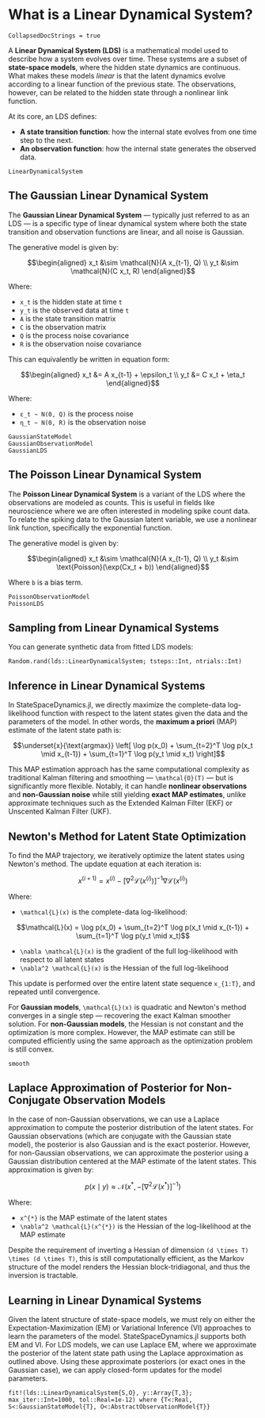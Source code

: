 # What is a Linear Dynamical System?

```@meta
CollapsedDocStrings = true
```

A **Linear Dynamical System (LDS)** is a mathematical model used to describe how a system evolves over time. These systems are a subset of **state-space models**, where the hidden state dynamics are continuous. What makes these models *linear* is that the latent dynamics evolve according to a linear function of the previous state. The observations, however, can be related to the hidden state through a nonlinear link function.

At its core, an LDS defines:

- **A state transition function**: how the internal state evolves from one time step to the next.
- **An observation function**: how the internal state generates the observed data.

```@docs
LinearDynamicalSystem
```

## The Gaussian Linear Dynamical System

The **Gaussian Linear Dynamical System** — typically just referred to as an LDS — is a specific type of linear dynamical system where both the state transition and observation functions are linear, and all noise is Gaussian.

The generative model is given by:

```math
\begin{aligned}
    x_t &\sim \mathcal{N}(A x_{t-1}, Q) \\
    y_t &\sim \mathcal{N}(C x_t, R)
\end{aligned}
```

Where:

- `x_t` is the hidden state at time `t`
- `y_t` is the observed data at time `t`  
- `A` is the state transition matrix
- `C` is the observation matrix
- `Q` is the process noise covariance
- `R` is the observation noise covariance

This can equivalently be written in equation form:

```math
\begin{aligned}
    x_t &= A x_{t-1} + \epsilon_t \\
    y_t &= C x_t + \eta_t
\end{aligned}
```

Where:

- `ε_t ~ N(0, Q)` is the process noise
- `η_t ~ N(0, R)` is the observation noise

```@docs
GaussianStateModel
GaussianObservationModel
GaussianLDS
```

## The Poisson Linear Dynamical System

The **Poisson Linear Dynamical System** is a variant of the LDS where the observations are modeled as counts. This is useful in fields like neuroscience where we are often interested in modeling spike count data. To relate the spiking data to the Gaussian latent variable, we use a nonlinear link function, specifically the exponential function. 

The generative model is given by: 

```math
\begin{aligned}
    x_t &\sim \mathcal{N}(A x_{t-1}, Q) \\
    y_t &\sim \text{Poisson}(\exp(Cx_t + b))
\end{aligned}
```

Where `b` is a bias term.

```@docs
PoissonObservationModel
PoissonLDS
```

## Sampling from Linear Dynamical Systems

You can generate synthetic data from fitted LDS models:

```@docs
Random.rand(lds::LinearDynamicalSystem; tsteps::Int, ntrials::Int)
```

## Inference in Linear Dynamical Systems

In StateSpaceDynamics.jl, we directly maximize the complete-data log-likelihood function with respect to the latent states given the data and the parameters of the model. In other words, the **maximum a priori** (MAP) estimate of the latent state path is:

```math
\underset{x}{\text{argmax}}  \left[ \log p(x_0) + \sum_{t=2}^T \log p(x_t \mid x_{t-1}) + \sum_{t=1}^T \log p(y_t \mid x_t) \right]
```

This MAP estimation approach has the same computational complexity as traditional Kalman filtering and smoothing — ``\mathcal{O}(T)`` — but is significantly more flexible. Notably, it can handle **nonlinear observations** and **non-Gaussian noise** while still yielding **exact MAP estimates**, unlike approximate techniques such as the Extended Kalman Filter (EKF) or Unscented Kalman Filter (UKF).

## Newton's Method for Latent State Optimization

To find the MAP trajectory, we iteratively optimize the latent states using Newton's method. The update equation at each iteration is:

```math
x^{(i+1)} = x^{(i)} - \left[ \nabla^2 \mathcal{L}(x^{(i)}) \right]^{-1} \nabla \mathcal{L}(x^{(i)})
```

Where:

- ``\mathcal{L}(x)`` is the complete-data log-likelihood:

```math
\mathcal{L}(x) = \log p(x_0) + \sum_{t=2}^T \log p(x_t \mid x_{t-1}) + \sum_{t=1}^T \log p(y_t \mid x_t)
```

- ``\nabla \mathcal{L}(x)`` is the gradient of the full log-likelihood with respect to all latent states
- ``\nabla^2 \mathcal{L}(x)`` is the Hessian of the full log-likelihood

This update is performed over the entire latent state sequence ``x_{1:T}``, and repeated until convergence.

For **Gaussian models**, ``\mathcal{L}(x)`` is quadratic and Newton's method converges in a single step — recovering the exact Kalman smoother solution. For **non-Gaussian models**, the Hessian is not constant and the optimization is more complex. However, the MAP estimate can still be computed efficiently using the same approach as the optimization problem is still convex.

```@docs
smooth
```

## Laplace Approximation of Posterior for Non-Conjugate Observation Models

In the case of non-Gaussian observations, we can use a Laplace approximation to compute the posterior distribution of the latent states. For Gaussian observations (which are conjugate with the Gaussian state model), the posterior is also Gaussian and is the exact posterior. However, for non-Gaussian observations, we can approximate the posterior using a Gaussian distribution centered at the MAP estimate of the latent states. This approximation is given by:

```math  
p(x \mid y) \approx \mathcal{N}(x^{*}, -\left[ \nabla^2 \mathcal{L}(x^{*}) \right]^{-1})
```

Where:

- ``x^{*}`` is the MAP estimate of the latent states
- ``\nabla^2 \mathcal{L}(x^{*})`` is the Hessian of the log-likelihood at the MAP estimate

Despite the requirement of inverting a Hessian of dimension ``(d \times T) \times (d \times T)``, this is still computationally efficient, as the Markov structure of the model renders the Hessian block-tridiagonal, and thus the inversion is tractable.

## Learning in Linear Dynamical Systems

Given the latent structure of state-space models, we must rely on either the Expectation-Maximization (EM) or Variational Inference (VI) approaches to learn the parameters of the model. StateSpaceDynamics.jl supports both EM and VI. For LDS models, we can use Laplace EM, where we approximate the posterior of the latent state path using the Laplace approximation as outlined above. Using these approximate posteriors (or exact ones in the Gaussian case), we can apply closed-form updates for the model parameters.

```@docs
fit!(lds::LinearDynamicalSystem{S,O}, y::Array{T,3}; max_iter::Int=1000, tol::Real=1e-12) where {T<:Real, S<:GaussianStateModel{T}, O<:AbstractObservationModel{T}}
```
